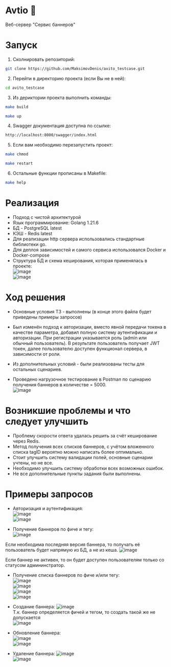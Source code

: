 # Avtio 🚀  

Веб-сервер "Сервис баннеров"  

# Запуск  

1. Сколнировать репозиторий:
```bash   
git clone https://github.com/MaksimovDenis/avito_testcase.git
```
2. Перейти в директорию проекта (если Вы не в ней):  
```bash    
cd avito_testcase 
```
3. Из дериктории проекта выполнить команды:  
```bash      
make build
```
```bash    
make up 
```   
4. Swagger документация доступна по ссылке:  
```bash   
http://localhost:8000/swagger/index.html
```  
5. Если вам необходимо перезапустить проект:  
```bash      
make chmod
```
```bash      
make restart
```
6. Остальные функции прописаны в Makefile:  
```bash      
make help
```  

# Реализация  
- Подход с чистой архитектурой  
- Язык программирование: Golang 1.21.6  
- БД - PostgreSQL latest  
- КЭШ - Redis latest  
- Для реализации http сервера использовались стандартные библиотеки go.
- Для деплоя зависимостей и самого сервиса использовался Docker и Docker-compose  
- Структура БД и схема кеширования, которая применялась в проекте:    
![image](https://github.com/MaksimovDenis/vk_restAPI/assets/44647373/164db992-db6c-404b-a74a-37cd5682c829)  
![image](https://github.com/MaksimovDenis/vk_restAPI/assets/44647373/c46ef32f-0576-48bd-b0cf-ba7904e1d350)  

# Ход решения  
- Основные условия ТЗ - выполнены (в конце этого файла будет приведены примеры запросов)   

- Был изменён подход к авторизации, вместо явной передачи токена в качестве параметра, добавил полную систему аутентификации и авторизации. При регистрации указывается роль (admin или обычный пользователь). В результате пользователь получает JWT токен, далее пользователю доступен функционал сервера, в зависимости от роли.   
- Из дополнительных условий - были реализованы тесты для остальных сценариев.
- Проведено нагрузочное тестирование в Postman по сценарию получения баннеров в количестве = 5000.  
![image](https://github.com/MaksimovDenis/vk_restAPI/assets/44647373/517b2ac0-74ea-445d-b989-0ac88b8d6c34)  

# Возникшие проблемы и что следует улучшить  
- Проблему скорости ответа удалась решить за счёт кеширование через Redis.
- Метод получения всех списков баннеров, с учётом вложенного списка tagID вероятно можно написать более оптимально. 
- Стоит улучшить систему валидации полей, основные сценарии учтены, но не все. 
- Необходимо улучшить систему обработки всех возможных ошибок.
- Не все дополнительные пункты задания были выполнены.   

# Примеры запросов  
- Авторизация и аутентификация:  
 ![image](https://github.com/MaksimovDenis/vk_restAPI/assets/44647373/74ce7129-8129-4898-91b8-8d4ba3304a1c)  
 ![image](https://github.com/MaksimovDenis/vk_restAPI/assets/44647373/6b048a32-ff88-464f-bd8c-0049e80d4c19)

 - Получение баннеров по фиче и тегу:  
![image](https://github.com/MaksimovDenis/vk_restAPI/assets/44647373/4f075dcf-dd69-4485-8865-304802f7ee0d)

Если необходима последняя версия баннера, то получать её пользователь будет напрямую из БД, а не из кеша.
![image](https://github.com/MaksimovDenis/vk_restAPI/assets/44647373/91bf8e8e-0583-458a-8c12-397539f0590b)

Если баннер не активен, то он будет доступен пользователям только со статусом админинстратор. 

 - Получение списка баннеров по фиче и/или тегу:  
 ![image](https://github.com/MaksimovDenis/vk_restAPI/assets/44647373/b54e7f92-6ad4-46b5-8e97-850bcff97b1f)  
 ![image](https://github.com/MaksimovDenis/vk_restAPI/assets/44647373/9b9f8bf2-79a6-492b-b57f-bbfc7ab26763)  
 ![image](https://github.com/MaksimovDenis/vk_restAPI/assets/44647373/c33d3980-e7f1-4aa2-b1ea-894fd0c8bc0a)  
 ![image](https://github.com/MaksimovDenis/vk_restAPI/assets/44647373/6c945435-26df-492b-b02e-1312b8413fbe)  

  - Создание баннера:
  ![image](https://github.com/MaksimovDenis/vk_restAPI/assets/44647373/572f9a41-f72c-49da-aac4-deb7067220f3)  
  Т.к. баннер определяется фичей и тегом, то создать такой же не допускается  
  ![image](https://github.com/MaksimovDenis/vk_restAPI/assets/44647373/930a6922-b6ee-46e8-8dd3-982bf84ac2df)  
  
  - Обновление баннера:  
![image](https://github.com/MaksimovDenis/vk_restAPI/assets/44647373/601c42b6-9b83-4e2e-8719-3cd7fc6574d9)  
![image](https://github.com/MaksimovDenis/vk_restAPI/assets/44647373/8e2f3818-8458-4e6d-91cd-2123fabbc4a1)  
  
  - Удаление баннера:
![image](https://github.com/MaksimovDenis/vk_restAPI/assets/44647373/35de93ca-27e4-440a-8e70-8d39cb3cb796)  
![image](https://github.com/MaksimovDenis/vk_restAPI/assets/44647373/0023987d-8879-4249-ab2c-b8f3b5ab00e0)  






